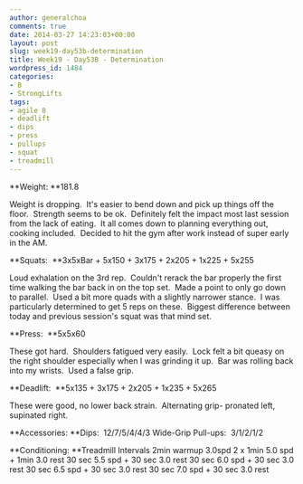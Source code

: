 ```yaml
---
author: generalchoa
comments: true
date: 2014-03-27 14:23:03+00:00
layout: post
slug: week19-day53b-determination
title: Week19 - Day53B - Determination
wordpress_id: 1484
categories:
- B
- StrongLifts
tags:
- agile 8
- deadlift
- dips
- press
- pullups
- squat
- treadmill
---
```


**Weight: **181.8

Weight is dropping.  It's easier to bend down and pick up things off the floor.  Strength seems to be ok.  Definitely felt the impact most last session from the lack of eating.  It all comes down to planning everything out, cooking included.  Decided to hit the gym after work instead of super early in the AM.

**Squats:  **3x5xBar + 5x150 + 3x175 + 2x205 + 1x225 + 5x255

Loud exhalation on the 3rd rep.  Couldn't rerack the bar properly the first time walking the bar back in on the top set.  Made a point to only go down to parallel.  Used a bit more quads with a slightly narrower stance.  I was particularly determined to get 5 reps on these.  Biggest difference between today and previous session's squat was that mind set.

**Press:  **5x5x60

These got hard.  Shoulders fatigued very easily.  Lock felt a bit queasy on the right shoulder especially when I was grinding it up.  Bar was rolling back into my wrists.  Used a false grip.

**Deadlift:  **5x135 + 3x175 + 2x205 + 1x235 + 5x265

These were good, no lower back strain.  Alternating grip- pronated left, supinated right.

**Accessories:
**Dips:  12/7/5/4/4/3
Wide-Grip Pull-ups:  3/1/2/1/2

**Conditioning:
**Treadmill Intervals
2min warmup 3.0spd
2 x 1min 5.0 spd + 1min 3.0 rest
30 sec 5.5 spd + 30 sec 3.0 rest
30 sec 6.0 spd + 30 sec 3.0 rest
30 sec 6.5 spd + 30 sec 3.0 rest
30 sec 7.0 spd + 30 sec 3.0 rest
